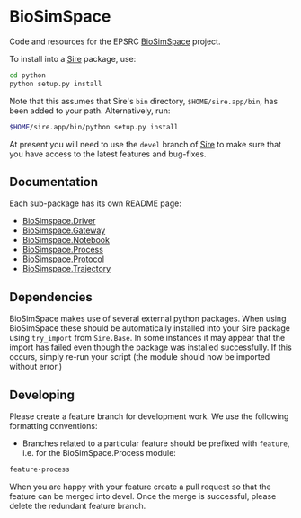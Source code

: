 # BioSimSpace

Code and resources for the EPSRC [BioSimSpace](https://biosimspace.org) project.

To install into a [Sire](https://github.com/michellab/Sire) package, use:

```bash
cd python
python setup.py install
```

Note that this assumes that Sire's `bin` directory, `$HOME/sire.app/bin`,
has been added to your path. Alternatively, run:

```bash
$HOME/sire.app/bin/python setup.py install
```
At present you will need to use the `devel` branch of [Sire](https://github.com/michellab/Sire)
to make sure that you have access to the latest features and bug-fixes.

## Documentation

Each sub-package has its own README page:

- [BioSimspace.Driver](python/BioSimSpace/Driver)
- [BioSimspace.Gateway](python/BioSimSpace/Gateway)
- [BioSimspace.Notebook](python/BioSimSpace/Notebook)
- [BioSimspace.Process](python/BioSimSpace/Process)
- [BioSimspace.Protocol](python/BioSimSpace/Protocol)
- [BioSimspace.Trajectory](python/BioSimSpace/Trajectory)

## Dependencies

BioSimSpace makes use of several external python packages. When using BioSimSpace
these should be automatically installed into your Sire package using
`try_import` from `Sire.Base`. In some instances it may appear that the
import has failed even though the package was installed successfully. If this
occurs, simply re-run your script (the module should now be imported without
error.)

## Developing

Please create a feature branch for development work. We use the following
formatting conventions:

* Branches related to a particular feature should be prefixed with `feature`,
i.e. for the BioSimSpace.Process module:

```bash
feature-process
```

When you are happy with your feature create a pull request so that the feature
can be merged into devel. Once the merge is successful, please delete the
redundant feature branch.
